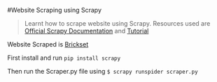 #Website Scraping using Scrapy

>Learnt how to scrape website using Scrapy. 
Resources used are [Official Scrapy Documentation](https://doc.scrapy.org/en/1.1/intro/install.html) and [Tutorial](https://www.digitalocean.com/community/tutorials/how-to-crawl-a-web-page-with-scrapy-and-python-3)


Website Scraped is [Brickset](http://brickset.com/sets/year-2016)

First install and run `pip install scrapy`

Then run the Scraper.py file using `$ scrapy runspider scraper.py`